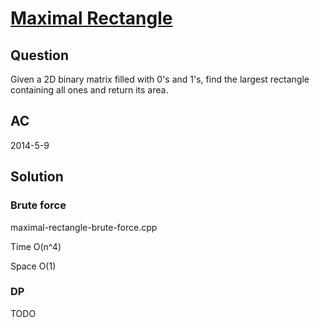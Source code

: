 # [Maximal Rectangle ](https://oj.leetcode.com/problems/maximal-rectangle/)

## Question

Given a 2D binary matrix filled with 0's and 1's, find the largest rectangle containing all ones and return its area.

## AC

2014-5-9

## Solution

### Brute force

maximal-rectangle-brute-force.cpp

Time O(n^4)

Space O(1)

### DP

TODO